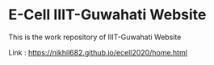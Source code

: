 # E-Cell IIIT-Guwahati Website
This is the work repository of IIIT-Guwahati Website

Link :  https://nikhil682.github.io/ecell2020/home.html
